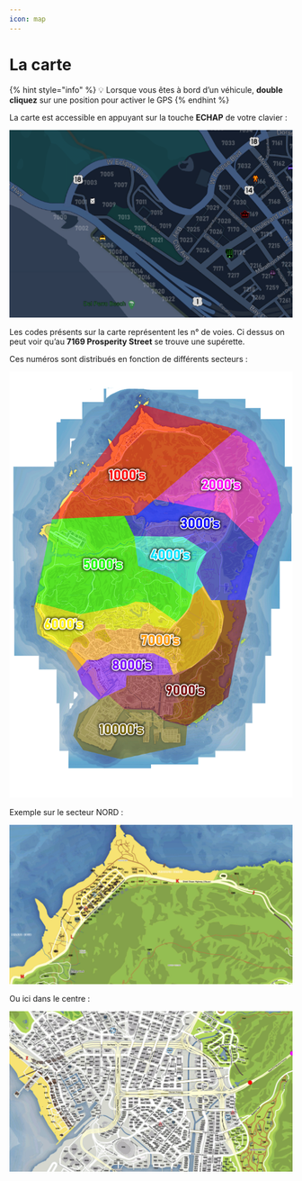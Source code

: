 ```yaml
---
icon: map
---
```


# La carte

{% hint style="info" %}
💡 Lorsque vous êtes à bord d’un véhicule, **double cliquez** sur une position pour activer le GPS
{% endhint %}


La carte est accessible en appuyant sur la touche **ECHAP** de votre clavier :

![](/images/map.png)

Les codes présents sur la carte représentent les n° de voies. Ci dessus on peut voir qu’au **7169 Prosperity Street** se trouve une supérette.

Ces numéros sont distribués en fonction de différents secteurs :

![](/images/map2.jpg)

Exemple sur le secteur NORD :

![](/images/map3.jpeg)

Ou ici dans le centre :

![](/images/map4.jpeg)
